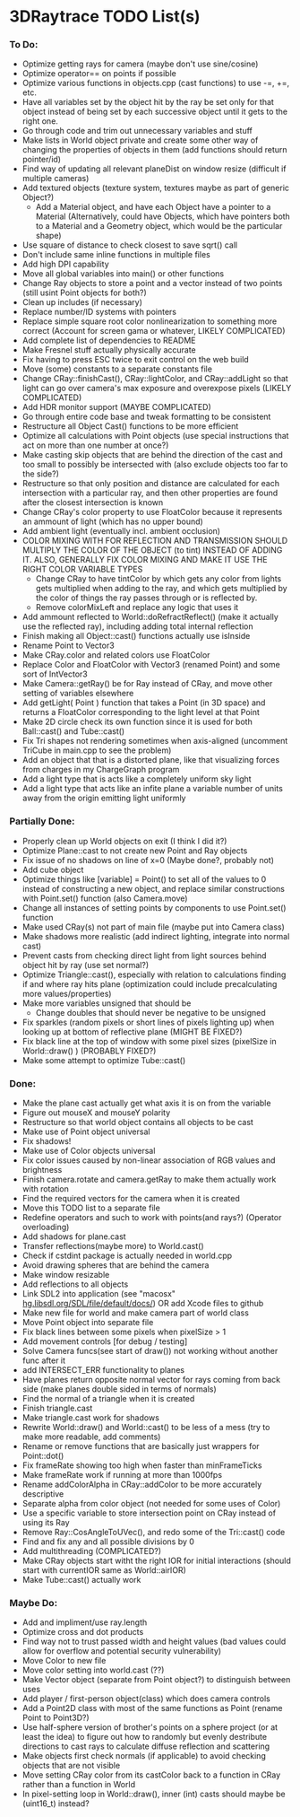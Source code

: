 # 3DRaytrace TODO List(s)

### To Do:

<!-- - classes.cpp line 182: add position to ball shadow casting(??) -->

- Optimize getting rays for camera (maybe don't use sine/cosine)
- Optimize operator== on points if possible
- Optimize various functions in objects.cpp (cast functions) to use -=, +=, etc.
- Have all variables set by the object hit by the ray be set only for that object instead of being set by each successive object until it gets to the right one.
- Go through code and trim out unnecessary variables and stuff
- Make lists in World object private and create some other way of changing the properties of objects in them (add functions should return pointer/id)
- Find way of updating all relevant planeDist on window resize (difficult if multiple cameras)
- Add textured objects (texture system, textures maybe as part of generic Object?)
	- Add a Material object, and have each Object have a pointer to a Material  (Alternatively, could have Objects, which have pointers both to a Material and a Geometry object, which would be the particular shape)
- Use square of distance to check closest to save sqrt() call
- Don't include same inline functions in multiple files
- Add high DPI capability
- Move all global variables into main() or other functions
- Change Ray objects to store a point and a vector instead of two points (still usint Point objects for both?)
- Clean up includes (if necessary)
- Replace number/ID systems with pointers
- Replace simple square root color nonlinearization to something more correct (Account for screen gama or whatever, LIKELY COMPLICATED)
- Add complete list of dependencies to README
- Make Fresnel stuff actually physically accurate
- Fix having to press ESC twice to exit control on the web build
- Move (some) constants to a separate constants file
- Change CRay::finishCast(), CRay::lightColor, and CRay::addLight so that light can go over camera's max exposure and overexpose pixels (LIKELY COMPLICATED)
- Add HDR monitor support (MAYBE COMPLICATED)
- Go through entire code base and tweak formatting to be consistent
- Restructure all Object Cast() functions to be more efficient
- Optimize all calculations with Point objects (use special instructions that act on more than one number at once?)
- Make casting skip objects that are behind the direction of the cast and too small to possibly be intersected with (also exclude objects too far to the side?)
- Restructure so that only position and distance are calculated for each intersection with a particular ray, and then other properties are found after the closest intersection is known
- Change CRay's color property to use FloatColor because it represents an ammount of light (which has no upper bound)
- Add ambient light (eventually incl. ambient occlusion)
- COLOR MIXING WITH FOR REFLECTION AND TRANSMISSION SHOULD MULTIPLY THE COLOR OF THE OBJECT (to tint) INSTEAD OF ADDING IT.  ALSO, GENERALLY FIX COLOR MIXING AND MAKE IT USE THE RIGHT COLOR VARIABLE TYPES
	- Change CRay to have tintColor by which gets any color from lights gets multiplied when adding to the ray, and which gets multiplied by the color of things the ray passes through or is reflected by.
	- Remove colorMixLeft and replace any logic that uses it
- Add ammount reflected to World::doRefractReflect() (make it actually use the reflected ray), including adding total internal reflection
- Finish making all Object::cast() functions actually use isInside
- Rename Point to Vector3
- Make CRay.color and related colors use FloatColor
- Replace Color and FloatColor with Vector3 (renamed Point) and some sort of IntVector3
- Make Camera::getRay() be for Ray instead of CRay, and move other setting of variables elsewhere
- Add getLight( Point ) function that takes a Point (in 3D space) and returns a FloatColor corresponding to the light level at that Point
- Make 2D circle check its own function since it is used for both Ball::cast() and Tube::cast()
- Fix Tri shapes not rendering sometimes when axis-aligned (uncomment TriCube in main.cpp to see the problem)
- Add an object that that is a distorted plane, like that visualizing forces from charges in my ChargeGraph program
- Add a light type that is acts like a completely uniform sky light
- Add a light type that acts like an infite plane a variable number of units away from the origin emitting light uniformly

### Partially Done:

- Properly clean up World objects on exit (I think I did it?)
- Optimize Plane::cast to not create new Point and Ray objects
- Fix issue of no shadows on line of x=0 (Maybe done?, probably not)
- Add cube object
- Optimize things like [variable] = Point() to set all of the values to 0 instead of constructing a new object, and replace similar constructions with Point.set() function  (also Camera.move)
- Change all instances of setting points by components to use Point.set() function
- Make used CRay(s) not part of main file (maybe put into Camera class)
- Make shadows more realistic (add indirect lighting, integrate into normal cast)
- Prevent casts from checking direct light from light sources behind object hit by ray (use set normal?)
- Optimize Triangle::cast(), especially with relation to calculations finding if and where ray hits plane (optimization could include precalculating more values/properties)
- Make more variables unsigned that should be
	- Change doubles that should never be negative to be unsigned
- Fix sparkles (random pixels or short lines of pixels lighting up) when looking up at bottom of reflective plane (MIGHT BE FIXED?)
- Fix black line at the top of window with some pixel sizes (pixelSize in World::draw() )  (PROBABLY FIXED?)
- Make some attempt to optimize Tube::cast()

### Done:

- Make the plane cast actually get what axis it is on from the variable
- Figure out mouseX and mouseY polarity
- Restructure so that world object contains all objects to be cast
- Make use of Point object universal
- Fix shadows!
- Make use of Color objects universal
- Fix color issues caused by non-linear association of RGB values and brightness
- Finish camera.rotate and camera.getRay to make them actually work with rotation
- Find the required vectors for the camera when it is created
- Move this TODO list to a separate file
- Redefine operators and such to work with points(and rays?) (Operator overloading)
- Add shadows for plane.cast
- Transfer reflections(maybe more) to World.cast()
- Check if cstdint package is actually needed in world.cpp
- Avoid drawing spheres that are behind the camera
- Make window resizable
- Add reflections to all objects
- Link SDL2 into application (see "macosx" [hg.libsdl.org/SDL/file/default/docs/](http://hg.libsdl.org/SDL/file/default/docs/))  OR  add Xcode files to github
- Make new file for world and make camera part of world class
- Move Point object into separate file
- Fix black lines between some pixels when pixelSize > 1
- Add movement controls [for debug / testing]
- Solve Camera funcs(see start of draw()) not working without another func after it
- add INTERSECT_ERR functionality to planes
- Have planes return opposite normal vector for rays coming from back side (make planes double sided in terms of normals)
- Find the normal of a triangle when it is created
- Finish triangle.cast
- Make triangle.cast work for shadows
- Rewrite World::draw() and World::cast() to be less of a mess (try to make more readable, add comments)
- Rename or remove functions that are basically just wrappers for Point::dot()
- Fix frameRate showing too high when faster than minFrameTicks
- Make frameRate work if running at more than 1000fps
- Rename addColorAlpha in CRay::addColor to be more accurately descriptive
- Separate alpha from color object (not needed for some uses of Color)
- Use a specific variable to store intersection point on CRay instead of using its Ray
- Remove Ray::CosAngleToUVec(), and redo some of the Tri::cast() code
- Find and fix any and all possible divisions by 0
- Add multithreading (COMPLICATED?)
- Make CRay objects start witht the right IOR for initial interactions (should start with currentIOR same as World::airIOR)
- Make Tube::cast() actually work

### Maybe Do:

- Add and impliment/use ray.length
- Optimize cross and dot products
- Find way not to trust passed width and height values (bad values could allow for overflow and potential security vulnerability)
- Move Color to new file
- Move color setting into world.cast (??)
- Make Vector object (separate from Point object?) to distinguish between uses
- Add player / first-person object(class) which does camera controls
- Add a Point2D class with most of the same functions as Point (rename Point to Point3D?)
- Use half-sphere version of brother's points on a sphere project (or at least the idea) to figure out how to randomly but evenly destribute directions to cast rays to calculate diffuse reflection and scattering
- Make objects first check normals (if applicable) to avoid checking objects that are not visible
- Move setting CRay color from its castColor back to a function in CRay rather than a function in World
- In pixel-setting loop in World::draw(), inner (int) casts should maybe be (uint16_t) instead?


